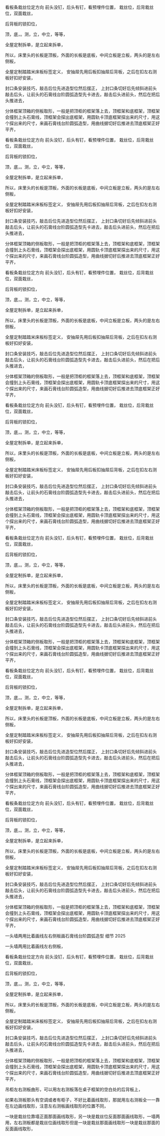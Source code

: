 看板条栽丝位定方向
前头没钉，后头有钉，看预埋件位置，
栽丝位，后背栽丝位，双面栽丝，

后背板的锁扣位，

顶，底，。测，立，中立，等等，

全屋定制拆单，是立起来拆单，

所以，床里头的长板是顶板，外面的长板是底板，中间立板是立板，两头的是左右侧板，

全屋定制踏踏米床板标签定义，
安抽屉先用后板扣抽屉后背板，之后在扣左右测板好扣好安装，

封口条安装技巧，敲击后位先进造型位然后摆正，
上封口条切好后先倾斜进前头敲击后头，让前头的石膏线台阶圆弧造型先卡进去，敲击后头进前头，然后在把后头推进去，

分体框架顶箱的侧板取形，一般是把顶柜的框架落上去，顶框架和底框架，顶框架会撞到上头石膏线，顶框架会探出底框架，用圆轨卡顶底框架探出来的尺寸，用这个探出来的尺寸，来画石膏线台阶圆弧造型，用曲线据切好后推进去顶底框架正好平齐，





看板条栽丝位定方向
前头没钉，后头有钉，看预埋件位置，
栽丝位，后背栽丝位，双面栽丝，

后背板的锁扣位，

顶，底，。测，立，中立，等等，

全屋定制拆单，是立起来拆单，

所以，床里头的长板是顶板，外面的长板是底板，中间立板是立板，两头的是左右侧板，

全屋定制踏踏米床板标签定义，
安抽屉先用后板扣抽屉后背板，之后在扣左右测板好扣好安装，

封口条安装技巧，敲击后位先进造型位然后摆正，
上封口条切好后先倾斜进前头敲击后头，让前头的石膏线台阶圆弧造型先卡进去，敲击后头进前头，然后在把后头推进去，

分体框架顶箱的侧板取形，一般是把顶柜的框架落上去，顶框架和底框架，顶框架会撞到上头石膏线，顶框架会探出底框架，用圆轨卡顶底框架探出来的尺寸，用这个探出来的尺寸，来画石膏线台阶圆弧造型，用曲线据切好后推进去顶底框架正好平齐，








看板条栽丝位定方向
前头没钉，后头有钉，看预埋件位置，
栽丝位，后背栽丝位，双面栽丝，

后背板的锁扣位，

顶，底，。测，立，中立，等等，

全屋定制拆单，是立起来拆单，

所以，床里头的长板是顶板，外面的长板是底板，中间立板是立板，两头的是左右侧板，

全屋定制踏踏米床板标签定义，
安抽屉先用后板扣抽屉后背板，之后在扣左右测板好扣好安装，

封口条安装技巧，敲击后位先进造型位然后摆正，
上封口条切好后先倾斜进前头敲击后头，让前头的石膏线台阶圆弧造型先卡进去，敲击后头进前头，然后在把后头推进去，

分体框架顶箱的侧板取形，一般是把顶柜的框架落上去，顶框架和底框架，顶框架会撞到上头石膏线，顶框架会探出底框架，用圆轨卡顶底框架探出来的尺寸，用这个探出来的尺寸，来画石膏线台阶圆弧造型，用曲线据切好后推进去顶底框架正好平齐，





看板条栽丝位定方向
前头没钉，后头有钉，看预埋件位置，
栽丝位，后背栽丝位，双面栽丝，

后背板的锁扣位，

顶，底，。测，立，中立，等等，

全屋定制拆单，是立起来拆单，

所以，床里头的长板是顶板，外面的长板是底板，中间立板是立板，两头的是左右侧板，

全屋定制踏踏米床板标签定义，
安抽屉先用后板扣抽屉后背板，之后在扣左右测板好扣好安装，

封口条安装技巧，敲击后位先进造型位然后摆正，
上封口条切好后先倾斜进前头敲击后头，让前头的石膏线台阶圆弧造型先卡进去，敲击后头进前头，然后在把后头推进去，

分体框架顶箱的侧板取形，一般是把顶柜的框架落上去，顶框架和底框架，顶框架会撞到上头石膏线，顶框架会探出底框架，用圆轨卡顶底框架探出来的尺寸，用这个探出来的尺寸，来画石膏线台阶圆弧造型，用曲线据切好后推进去顶底框架正好平齐，


















看板条栽丝位定方向
前头没钉，后头有钉，看预埋件位置，
栽丝位，后背栽丝位，双面栽丝，

后背板的锁扣位，

顶，底，。测，立，中立，等等，

全屋定制拆单，是立起来拆单，

所以，床里头的长板是顶板，外面的长板是底板，中间立板是立板，两头的是左右侧板，

全屋定制踏踏米床板标签定义，
安抽屉先用后板扣抽屉后背板，之后在扣左右测板好扣好安装，

封口条安装技巧，敲击后位先进造型位然后摆正，
上封口条切好后先倾斜进前头敲击后头，让前头的石膏线台阶圆弧造型先卡进去，敲击后头进前头，然后在把后头推进去，

分体框架顶箱的侧板取形，一般是把顶柜的框架落上去，顶框架和底框架，顶框架会撞到上头石膏线，顶框架会探出底框架，用圆轨卡顶底框架探出来的尺寸，用这个探出来的尺寸，来画石膏线台阶圆弧造型，用曲线据切好后推进去顶底框架正好平齐，





看板条栽丝位定方向
前头没钉，后头有钉，看预埋件位置，
栽丝位，后背栽丝位，双面栽丝，

后背板的锁扣位，

顶，底，。测，立，中立，等等，

全屋定制拆单，是立起来拆单，

所以，床里头的长板是顶板，外面的长板是底板，中间立板是立板，两头的是左右侧板，

全屋定制踏踏米床板标签定义，
安抽屉先用后板扣抽屉后背板，之后在扣左右测板好扣好安装，

封口条安装技巧，敲击后位先进造型位然后摆正，
上封口条切好后先倾斜进前头敲击后头，让前头的石膏线台阶圆弧造型先卡进去，敲击后头进前头，然后在把后头推进去，

分体框架顶箱的侧板取形，一般是把顶柜的框架落上去，顶框架和底框架，顶框架会撞到上头石膏线，顶框架会探出底框架，用圆轨卡顶底框架探出来的尺寸，用这个探出来的尺寸，来画石膏线台阶圆弧造型，用曲线据切好后推进去顶底框架正好平齐，








看板条栽丝位定方向
前头没钉，后头有钉，看预埋件位置，
栽丝位，后背栽丝位，双面栽丝，

后背板的锁扣位，

顶，底，。测，立，中立，等等，

全屋定制拆单，是立起来拆单，

所以，床里头的长板是顶板，外面的长板是底板，中间立板是立板，两头的是左右侧板，

全屋定制踏踏米床板标签定义，
安抽屉先用后板扣抽屉后背板，之后在扣左右测板好扣好安装，

封口条安装技巧，敲击后位先进造型位然后摆正，
上封口条切好后先倾斜进前头敲击后头，让前头的石膏线台阶圆弧造型先卡进去，敲击后头进前头，然后在把后头推进去，

分体框架顶箱的侧板取形，一般是把顶柜的框架落上去，顶框架和底框架，顶框架会撞到上头石膏线，顶框架会探出底框架，用圆轨卡顶底框架探出来的尺寸，用这个探出来的尺寸，来画石膏线台阶圆弧造型，用曲线据切好后推进去顶底框架正好平齐，



一头墙两用比着画线左右侧板画石膏线台阶圆弧造型    细节  2025


一头墙两用比着画线左右侧板，






看板条栽丝位定方向
前头没钉，后头有钉，看预埋件位置，
栽丝位，后背栽丝位，双面栽丝，

后背板的锁扣位，

顶，底，。测，立，中立，等等，

全屋定制拆单，是立起来拆单，

所以，床里头的长板是顶板，外面的长板是底板，中间立板是立板，两头的是左右侧板，

全屋定制踏踏米床板标签定义，
安抽屉先用后板扣抽屉后背板，之后在扣左右测板好扣好安装，

封口条安装技巧，敲击后位先进造型位然后摆正，
上封口条切好后先倾斜进前头敲击后头，让前头的石膏线台阶圆弧造型先卡进去，敲击后头进前头，然后在把后头推进去，

分体框架顶箱的侧板取形，一般是把顶柜的框架落上去，顶框架和底框架，顶框架会撞到上头石膏线，顶框架会探出底框架，用圆轨卡顶底框架探出来的尺寸，用这个探出来的尺寸，来画石膏线台阶圆弧造型，用曲线据切好后推进去顶底框架正好平齐，



吊柜左右测板曲形，可以用左右测板落在桌子框架的空白处的后背板上，

如果右测板那头有空调或者有柜子，不好比着画线取形，那就用左右测板全一一靠在左边画线取形，注意左右测板画线取形的位置不同，

一块是栽丝位靠墙正面那面画线取形，另一块是栽丝位反面那面画线取形，一墙两用，左右测板都是栽丝位画线取形但是一块是栽丝那面画线取形一块是栽丝那面的反面画线取形，






































































